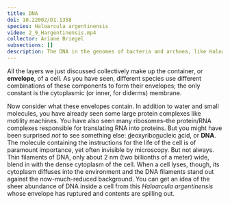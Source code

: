 ```yaml
---
title: DNA
doi: 10.22002/D1.1358
species: Haloarcula argentinensis
video: 2_9_Hargentinensis.mp4
collector: Ariane Briegel
subsections: []
description: The DNA in the genomes of bacteria and archaea, like Haloarcula argentinensis, is very thin (~2 nm wide), but can be seen when a cell lyses.
---
```


All the layers we just discussed collectively make up the container, or **envelope**, of a cell. As you have seen, different species use different combinations of these components to form their envelopes; the only constant is the cytoplasmic (or inner, for diderms) membrane.

Now consider what these envelopes contain. In addition to water and small molecules, you have already seen some large protein complexes like motility machines. You have also seen many ribosomes–the protein/RNA complexes responsible for translating RNA into proteins. But you might have been surprised *not* to see something else: <u>d</u>eoxyribo<u>n</u>ucleic <u>a</u>cid, or **DNA**. The molecule containing the instructions for the life of the cell is of paramount importance, yet often invisible by microscopy. But not always. Thin filaments of DNA, only about 2 nm (two billionths of a meter) wide, blend in with the dense cytoplasm of the cell. When a cell lyses, though, its cytoplasm diffuses into the environment and the DNA filaments stand out against the now-much-reduced background. You can get an idea of the sheer abundance of DNA inside a cell from this *Haloarcula argentinensis* whose envelope has ruptured and contents are spilling out.


